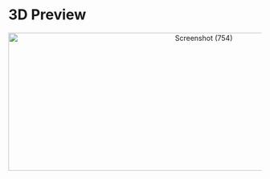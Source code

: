 # 3D Preview 

<p align="center">
<a data-flickr-embed="true" href="https://www.flickr.com/photos/197661703@N05/53087496208/in/dateposted-public/" title="Screenshot (754)"><img src="https://live.staticflickr.com/65535/53087496208_50129f3aba_o.png" width="762" height="275" alt="Screenshot (754)"/></a>
</p>


